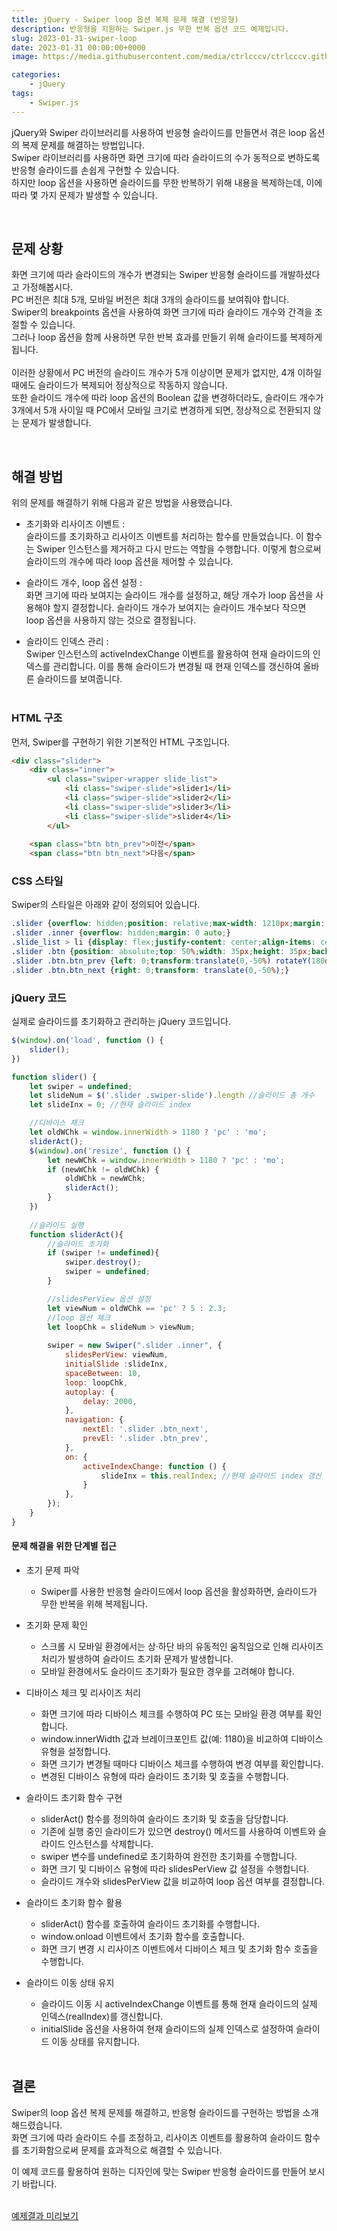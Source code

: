 ```yaml
---
title: jQuery - Swiper loop 옵션 복제 문제 해결 (반응형)
description: 반응형을 지원하는 Swiper.js 무한 반복 옵션 코드 예제입니다.
slug: 2023-01-31-swiper-loop
date: 2023-01-31 00:00:00+0000
image: https://media.githubusercontent.com/media/ctrlcccv/ctrlcccv.github.io/master/assets/img/post/swiper-loop.webp

categories:
    - jQuery
tags:
    - Swiper.js
---
```


jQuery와 Swiper 라이브러리를 사용하여 반응형 슬라이드를 만들면서 겪은 loop 옵션의 복제 문제를 해결하는 방법입니다.  
Swiper 라이브러리를 사용하면 화면 크기에 따라 슬라이드의 수가 동적으로 변하도록 반응형 슬라이드를 손쉽게 구현할 수 있습니다.   
하지만 loop 옵션을 사용하면 슬라이드를 무한 반복하기 위해 내용을 복제하는데, 이에 따라 몇 가지 문제가 발생할 수 있습니다.  



<ins class="adsbygoogle"
     style="display:block; text-align:center;"
     data-ad-layout="in-article"
     data-ad-format="fluid"
     data-ad-client="ca-pub-8535540836842352"
     data-ad-slot="2974559225"></ins>
<script>
     (adsbygoogle = window.adsbygoogle || []).push({});
</script>


<br>

## 문제 상황
화면 크기에 따라 슬라이드의 개수가 변경되는 Swiper 반응형 슬라이드를 개발하셨다고 가정해봅시다.   
PC 버전은 최대 5개, 모바일 버전은 최대 3개의 슬라이드를 보여줘야 합니다.  
Swiper의 breakpoints 옵션을 사용하여 화면 크기에 따라 슬라이드 개수와 간격을 조절할 수 있습니다.   
그러나 loop 옵션을 함께 사용하면 무한 반복 효과를 만들기 위해 슬라이드를 복제하게 됩니다.  
<br>
이러한 상황에서 PC 버전의 슬라이드 개수가 5개 이상이면 문제가 없지만, 4개 이하일 때에도 슬라이드가 복제되어 정상적으로 작동하지 않습니다.  
또한 슬라이드 개수에 따라 loop 옵션의 Boolean 값을 변경하더라도, 슬라이드 개수가 3개에서 5개 사이일 때 PC에서 모바일 크기로 변경하게 되면, 정상적으로 전환되지 않는 문제가 발생합니다.  

<br>

## 해결 방법
위의 문제를 해결하기 위해 다음과 같은 방법을 사용했습니다.

- 초기화와 리사이즈 이벤트 :  
슬라이드를 초기화하고 리사이즈 이벤트를 처리하는 함수를 만들었습니다. 이 함수는 Swiper 인스턴스를 제거하고 다시 만드는 역할을 수행합니다. 이렇게 함으로써 슬라이드의 개수에 따라 loop 옵션을 제어할 수 있습니다.

- 슬라이드 개수, loop 옵션 설정 :  
화면 크기에 따라 보여지는 슬라이드 개수를 설정하고, 해당 개수가 loop 옵션을 사용해야 할지 결정합니다. 슬라이드 개수가 보여지는 슬라이드 개수보다 작으면 loop 옵션을 사용하지 않는 것으로 결정됩니다.

- 슬라이드 인덱스 관리 :  
Swiper 인스턴스의 activeIndexChange 이벤트를 활용하여 현재 슬라이드의 인덱스를 관리합니다. 이를 통해 슬라이드가 변경될 때 현재 인덱스를 갱신하여 올바른 슬라이드를 보여줍니다.
<br><br>

### HTML 구조

먼저, Swiper를 구현하기 위한 기본적인 HTML 구조입니다.

```html
<div class="slider">
    <div class="inner">
        <ul class="swiper-wrapper slide_list">
            <li class="swiper-slide">slider1</li>
            <li class="swiper-slide">slider2</li>
            <li class="swiper-slide">slider3</li>
            <li class="swiper-slide">slider4</li>
        </ul>
    
    <span class="btn btn_prev">이전</span>
    <span class="btn btn_next">다음</span>

```

### CSS 스타일

Swiper의 스타일은 아래와 같이 정의되어 있습니다.

```css
.slider {overflow: hidden;position: relative;max-width: 1210px;margin: 50px auto;padding: 0 60px;}
.slider .inner {overflow: hidden;margin: 0 auto;}
.slide_list > li {display: flex;justify-content: center;align-items: center; height: 150px;background: #8ab4f8;font-size: 20px;color: #000;text-align: center;}
.slider .btn {position: absolute;top: 50%;width: 35px;height: 35px;background:url('images/arrow.png') center center no-repeat;background-size: cover;text-indent: -999em;cursor: pointer;}
.slider .btn.btn_prev {left: 0;transform:translate(0,-50%) rotateY(180deg);}
.slider .btn.btn_next {right: 0;transform: translate(0,-50%);}
```

### jQuery 코드

실제로 슬라이드를 초기화하고 관리하는 jQuery 코드입니다.



<ins class="adsbygoogle"
     style="display:block; text-align:center;"
     data-ad-layout="in-article"
     data-ad-format="fluid"
     data-ad-client="ca-pub-8535540836842352"
     data-ad-slot="2974559225"></ins>
<script>
     (adsbygoogle = window.adsbygoogle || []).push({});
</script>


```js
$(window).on('load', function () {
    slider();  
})

function slider() {
    let swiper = undefined;
    let slideNum = $('.slider .swiper-slide').length //슬라이드 총 개수
    let slideInx = 0; //현재 슬라이드 index

    //디바이스 체크
    let oldWChk = window.innerWidth > 1180 ? 'pc' : 'mo';
    sliderAct();
    $(window).on('resize', function () {
        let newWChk = window.innerWidth > 1180 ? 'pc' : 'mo';
        if (newWChk != oldWChk) {
            oldWChk = newWChk;
            sliderAct();
        }
    })
    
    //슬라이드 실행
    function sliderAct(){
        //슬라이드 초기화 
        if (swiper != undefined){ 
            swiper.destroy();
            swiper = undefined;
        }

        //slidesPerView 옵션 설정
        let viewNum = oldWChk == 'pc' ? 5 : 2.3;
        //loop 옵션 체크
        let loopChk = slideNum > viewNum;
        
        swiper = new Swiper(".slider .inner", {
            slidesPerView: viewNum,
            initialSlide :slideInx,
            spaceBetween: 10,
            loop: loopChk,
            autoplay: {
                delay: 2000,
            },
            navigation: {
                nextEl: '.slider .btn_next',
                prevEl: '.slider .btn_prev',
            },
            on: {
                activeIndexChange: function () {
                    slideInx = this.realIndex; //현재 슬라이드 index 갱신
                }
            },
        });
    }
}

```
#### 문제 해결을 위한 단계별 접근

* 초기 문제 파악  
  * Swiper를 사용한 반응형 슬라이드에서 loop 옵션을 활성화하면, 슬라이드가 무한 반복을 위해 복제됩니다.  

* 초기화 문제 확인  
  * 스크롤 시 모바일 환경에서는 상·하단 바의 유동적인 움직임으로 인해 리사이즈 처리가 발생하여 슬라이드 초기화 문제가 발생합니다.
  * 모바일 환경에서도 슬라이드 초기화가 필요한 경우를 고려해야 합니다.  

* 디바이스 체크 및 리사이즈 처리
  * 화면 크기에 따라 디바이스 체크를 수행하여 PC 또는 모바일 환경 여부를 확인합니다.
  * window.innerWidth 값과 브레이크포인트 값(예: 1180)을 비교하여 디바이스 유형을 설정합니다.
  * 화면 크기가 변경될 때마다 디바이스 체크를 수행하여 변경 여부를 확인합니다.
  * 변경된 디바이스 유형에 따라 슬라이드 초기화 및 호출을 수행합니다.  

* 슬라이드 초기화 함수 구현
  * sliderAct() 함수를 정의하여 슬라이드 초기화 및 호출을 담당합니다.
  * 기존에 실행 중인 슬라이드가 있으면 destroy() 메서드를 사용하여 이벤트와 슬라이드 인스턴스를 삭제합니다.
  * swiper 변수를 undefined로 초기화하여 완전한 초기화를 수행합니다.
  * 화면 크기 및 디바이스 유형에 따라 slidesPerView 값 설정을 수행합니다.
  * 슬라이드 개수와 slidesPerView 값을 비교하여 loop 옵션 여부를 결정합니다.  

* 슬라이드 초기화 함수 활용
  * sliderAct() 함수를 호출하여 슬라이드 초기화를 수행합니다.
  * window.onload 이벤트에서 초기화 함수를 호출합니다.
  * 화면 크기 변경 시 리사이즈 이벤트에서 디바이스 체크 및 초기화 함수 호출을 수행합니다.  

* 슬라이드 이동 상태 유지
  * 슬라이드 이동 시 activeIndexChange 이벤트를 통해 현재 슬라이드의 실제 인덱스(realIndex)를 갱신합니다.
  * initialSlide 옵션을 사용하여 현재 슬라이드의 실제 인덱스로 설정하여 슬라이드 이동 상태를 유지합니다.
<br><br>


## 결론
Swiper의 loop 옵션 복제 문제를 해결하고, 반응형 슬라이드를 구현하는 방법을 소개해드렸습니다.   
화면 크기에 따라 슬라이드 수를 조정하고, 리사이즈 이벤트를 활용하여 슬라이드 함수를 초기화함으로써 문제를 효과적으로 해결할 수 있습니다.  

이 예제 코드를 활용하여 원하는 디자인에 맞는 Swiper 반응형 슬라이드를 만들어 보시기 바랍니다.  
<br>

<div class="btn_wrap">
    <a target="_blank" href="/ctrlcccv-demo/2023-01-31-swiper-loop/">예제결과 미리보기</a>
</div>

